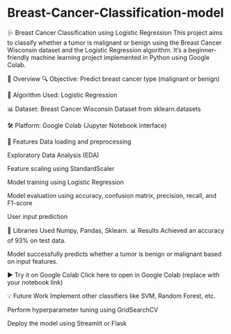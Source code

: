 # Breast-Cancer-Classification-model
🩺 Breast Cancer Classification using Logistic Regression
This project aims to classify whether a tumor is malignant or benign using the Breast Cancer Wisconsin dataset and the Logistic Regression algorithm. It’s a beginner-friendly machine learning project implemented in Python using Google Colab.

📌 Overview
🔍 Objective: Predict breast cancer type (malignant or benign)

🤖 Algorithm Used: Logistic Regression

📊 Dataset: Breast Cancer Wisconsin Dataset from sklearn.datasets

🛠️ Platform: Google Colab (Jupyter Notebook interface)

📁 Features
Data loading and preprocessing

Exploratory Data Analysis (EDA)

Feature scaling using StandardScaler

Model training using Logistic Regression

Model evaluation using accuracy, confusion matrix, precision, recall, and F1-score

User input prediction

🔧 Libraries Used
Numpy, Pandas, Sklearn.
📊 Results
Achieved an accuracy of 93% on test data.

Model successfully predicts whether a tumor is benign or malignant based on input features.

▶️ Try it on Google Colab
Click here to open in Google Colab (replace with your notebook link)

💡 Future Work
Implement other classifiers like SVM, Random Forest, etc.

Perform hyperparameter tuning using GridSearchCV

Deploy the model using Streamlit or Flask
